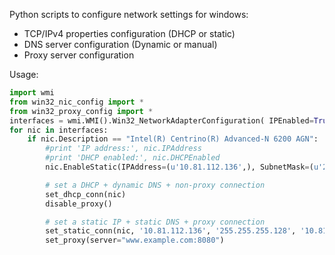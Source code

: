 Python scripts to configure network settings for windows:
- TCP/IPv4 properties configuration (DHCP or static)
- DNS server configuration (Dynamic or manual)
- Proxy server configuration

Usage:
```python
import wmi
from win32_nic_config import *
from win32_proxy_config import *
interfaces = wmi.WMI().Win32_NetworkAdapterConfiguration( IPEnabled=True )
for nic in interfaces:
    if nic.Description == "Intel(R) Centrino(R) Advanced-N 6200 AGN":
        #print 'IP address:', nic.IPAddress
        #print 'DHCP enabled:', nic.DHCPEnabled
        nic.EnableStatic(IPAddress=(u'10.81.112.136',), SubnetMask=(u'255.255.255.128',))

        # set a DHCP + dynamic DNS + non-proxy connection
        set_dhcp_conn(nic)
        disable_proxy()

        # set a static IP + static DNS + proxy connection
        set_static_conn(nic, '10.81.112.136', '255.255.255.128', '10.81.112.129', ['10.81.112.129',])
        set_proxy(server="www.example.com:8080")
